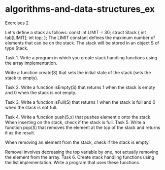 # algorithms-and-data-structures_ex
Exercises 2

Let's define a stack as follows:
const int LIMIT = 30;
struct Stack
{
int tab[LIMIT];
int top;
};
The LIMIT constant defines the maximum number of elements that can be on the stack.
The stack will be stored in an object S of type Stack.

Task 1.
Write a program in which you create stack handling functions using the array implementation.

Write a function create(S) that sets the initial state of the stack (sets the stack to empty).

Task 2.
Write a function isEmpty(S) that returns 1 when the stack is empty and 0 when the stack is not empty.

Task 3.
Write a function isFull(S) that returns 1 when the stack is full and 0 when the stack is not full.

Task 4.
Write a function push(S,x) that pushes element x onto the stack. When inserting on the stack, check if the stack is full.
Task 5.
Write a function pop(S) that removes the element at the top of the stack and returns it as the result.

When removing an element from the stack, check if the stack is empty.

Removal involves decreasing the top variable by one, not actually removing the element from the array.
Task 6.
Create stack handling functions using the list implementation. Write a program that uses these functions.
